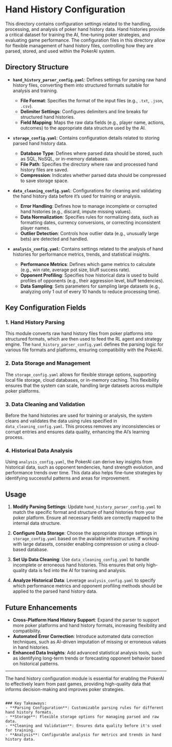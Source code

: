 # Hand History Configuration

This directory contains configuration settings related to the handling, processing, and analysis of poker hand history data. Hand histories provide a critical dataset for training the AI, fine-tuning poker strategies, and evaluating game performance. The configuration files in this directory allow for flexible management of hand history files, controlling how they are parsed, stored, and used within the PokerAI system.

## Directory Structure

- **`hand_history_parser_config.yaml`**: Defines settings for parsing raw hand history files, converting them into structured formats suitable for analysis and training.
  - **File Format**: Specifies the format of the input files (e.g., `.txt`, `.json`, `.csv`).
  - **Delimiter Settings**: Configures delimiters and line breaks for structured hand histories.
  - **Field Mapping**: Maps the raw data fields (e.g., player name, actions, outcomes) to the appropriate data structure used by the AI.
  
- **`storage_config.yaml`**: Contains configuration details related to storing parsed hand history data.
  - **Database Type**: Defines where parsed data should be stored, such as SQL, NoSQL, or in-memory databases.
  - **File Path**: Specifies the directory where raw and processed hand history files are saved.
  - **Compression**: Indicates whether parsed data should be compressed to save storage space.
  
- **`data_cleaning_config.yaml`**: Configurations for cleaning and validating the hand history data before it’s used for training or analysis.
  - **Error Handling**: Defines how to manage incomplete or corrupted hand histories (e.g., discard, impute missing values).
  - **Data Normalization**: Specifies rules for normalizing data, such as formatting dates, currency conversions, or correcting inconsistent player names.
  - **Outlier Detection**: Controls how outlier data (e.g., unusually large bets) are detected and handled.

- **`analysis_config.yaml`**: Contains settings related to the analysis of hand histories for performance metrics, trends, and statistical insights.
  - **Performance Metrics**: Defines which game metrics to calculate (e.g., win rate, average pot size, bluff success rate).
  - **Opponent Profiling**: Specifies how historical data is used to build profiles of opponents (e.g., their aggression level, bluff tendencies).
  - **Data Sampling**: Sets parameters for sampling large datasets (e.g., analyzing only 1 out of every 10 hands to reduce processing time).

## Key Configuration Fields

### 1. **Hand History Parsing**
This module converts raw hand history files from poker platforms into structured formats, which are then used to feed the RL agent and strategy engine. The `hand_history_parser_config.yaml` defines the parsing logic for various file formats and platforms, ensuring compatibility with the PokerAI.

### 2. **Data Storage and Management**
The `storage_config.yaml` allows for flexible storage options, supporting local file storage, cloud databases, or in-memory caching. This flexibility ensures that the system can scale, handling large datasets across multiple poker platforms.

### 3. **Data Cleaning and Validation**
Before the hand histories are used for training or analysis, the system cleans and validates the data using rules specified in `data_cleaning_config.yaml`. This process removes any inconsistencies or corrupt entries and ensures data quality, enhancing the AI’s learning process.

### 4. **Historical Data Analysis**
Using `analysis_config.yaml`, the PokerAI can derive key insights from historical data, such as opponent tendencies, hand strength evolution, and performance trends over time. This data also helps fine-tune strategies by identifying successful patterns and areas for improvement.

## Usage

1. **Modify Parsing Settings**: Update `hand_history_parser_config.yaml` to match the specific format and structure of hand histories from your poker platform. Ensure all necessary fields are correctly mapped to the internal data structure.

2. **Configure Data Storage**: Choose the appropriate storage settings in `storage_config.yaml` based on the available infrastructure. If working with large datasets, consider enabling compression or using a cloud-based database.

3. **Set Up Data Cleaning**: Use `data_cleaning_config.yaml` to handle incomplete or erroneous hand histories. This ensures that only high-quality data is fed into the AI for training and analysis.

4. **Analyze Historical Data**: Leverage `analysis_config.yaml` to specify which performance metrics and opponent profiling methods should be applied to the parsed hand history data.

## Future Enhancements

- **Cross-Platform Hand History Support**: Expand the parser to support more poker platforms and hand history formats, increasing flexibility and compatibility.
- **Automated Error Correction**: Introduce automated data correction techniques, such as AI-driven imputation of missing or erroneous values in hand histories.
- **Enhanced Data Insights**: Add advanced statistical analysis tools, such as identifying long-term trends or forecasting opponent behavior based on historical patterns.

---

The hand history configuration module is essential for enabling the PokerAI to effectively learn from past games, providing high-quality data that informs decision-making and improves poker strategies.
```

### Key Takeaways:
- **Parsing Configuration**: Customizable parsing rules for different hand history formats.
- **Storage**: Flexible storage options for managing parsed and raw data.
- **Cleaning and Validation**: Ensures data quality before it's used for training.
- **Analysis**: Configurable analysis for metrics and trends in hand history data.
